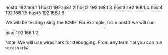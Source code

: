 host0 192.168.1.1
host1 192.168.1.2
host2 192.168.1.3
host3 192.168.1.4
host4 192.168.1.5
host5 192.168.1.6

We will be testing using the ICMP. For example, from host0 we will run:

ping 192.168.1.2

Note: We will use wireshark for debugging. From any terminal you can run `wireshark&`.
